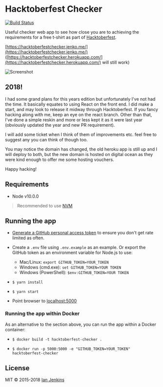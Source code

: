 # Hacktoberfest Checker

[![Build Status](https://travis-ci.org/jenkoian/hacktoberfest-checker.svg?branch=master)](https://travis-ci.org/jenkoian/hacktoberfest-checker)

Useful checker web app to see how close you are to achieving the requirements for a free t-shirt as part of [Hacktoberfest](https://hacktoberfest.digitalocean.com/).

[https://hacktoberfestchecker.jenko.me/](https://hacktoberfestchecker.jenko.me/)
([https://hacktoberfestchecker.herokuapp.com/](https://hacktoberfestchecker.herokuapp.com/) will still work)

![Screenshot](hacktoberfest-checker-2018.png)

## 2018!

I had some grand plans for this years edition but unfortunately I've not had the time. It basically equates to using
React on the front end. I did make a start, and may look to release it midway through Hacktoberfest. If you fancy hacking
along with me, keep an eye on the react branch. Other than that, I've done a simple reskin and more or less
kept it as it were last year (obviously updated the year and new PR requirement).

I will add some ticket when I think of them of improvements etc. feel free to suggest any you can think of though too.

You may notice the domain has changed, the old heroku app is still up and I will deploy to both, but the new domain is hosted on 
digital ocean as they were kind enough to offer me some hosting vouchers. 

Happy hacking!

## Requirements

* Node v10.0.0
> Recommended to use [NVM](https://github.com/creationix/nvm)

## Running the app

* [Generate a GitHub personal access token](https://github.com/settings/tokens/new?scopes=&description=Hacktoberfest%20Checker) to ensure you don't get rate limited as often.

* Create a `.env` file using `.env.example` as an example. Or export the GitHub token as an environment variable for Node.js to use:
   * Mac/Linux: `export GITHUB_TOKEN=YOUR_TOKEN`
   * Windows (cmd.exe): `set GITHUB_TOKEN=YOUR TOKEN`
   * Windows (PowerShell): `$env:GITHUB_TOKEN=YOUR TOKEN`

* `$ yarn install`

* `$ yarn start`

* Point browser to [localhost:5000](http://localhost:5000)

### Running the app within Docker

As an alternative to the section above, you can run the app within a Docker container:

* `$ docker build -t hacktoberfest-checker .`

* `$ docker run -p 5000:5000 -e "GITHUB_TOKEN=YOUR_TOKEN" hacktoberfest-checker`

## License

MIT © 2015-2018 [Ian Jenkins](https://github.com/jenkoian)
